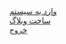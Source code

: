 
<a href="#">
وارد به سیستم 
</a>
<br>
<a href="#">
ساخت وبلاگ 
</a>
<br>
<a href="google.com">
خروج 
</a>
